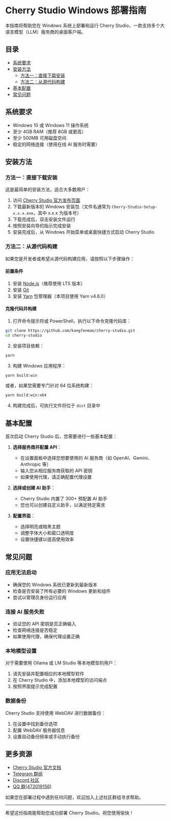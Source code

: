 # Cherry Studio Windows 部署指南

本指南将帮助您在 Windows 系统上部署和运行 Cherry Studio，一款支持多个大语言模型（LLM）服务商的桌面客户端。

## 目录

- [系统要求](#系统要求)
- [安装方法](#安装方法)
  - [方法一：直接下载安装](#方法一直接下载安装)
  - [方法二：从源代码构建](#方法二从源代码构建)
- [基本配置](#基本配置)
- [常见问题](#常见问题)

## 系统要求

- Windows 10 或 Windows 11 操作系统
- 至少 4GB RAM（推荐 8GB 或更高）
- 至少 500MB 可用磁盘空间
- 稳定的网络连接（使用在线 AI 服务时需要）

## 安装方法

### 方法一：直接下载安装

这是最简单的安装方法，适合大多数用户：

1. 访问 [Cherry Studio 官方发布页面](https://github.com/kangfenmao/cherry-studio/releases)
2. 下载最新版本的 Windows 安装包（文件名通常为 `Cherry-Studio-Setup-x.x.x.exe`，其中 x.x.x 为版本号）
3. 下载完成后，双击安装文件运行
4. 按照安装向导的指示完成安装
5. 安装完成后，从 Windows 开始菜单或桌面快捷方式启动 Cherry Studio

### 方法二：从源代码构建

如果您是开发者或希望从源代码构建应用，请按照以下步骤操作：

#### 前置条件

1. 安装 [Node.js](https://nodejs.org/)（推荐使用 LTS 版本）
2. 安装 [Git](https://git-scm.com/download/win)
3. 安装 [Yarn](https://yarnpkg.com/) 包管理器（本项目使用 Yarn v4.6.0）

#### 克隆代码并构建

1. 打开命令提示符或 PowerShell，执行以下命令克隆代码库：

```bash
git clone https://github.com/kangfenmao/cherry-studio.git
cd cherry-studio
```

2. 安装项目依赖：

```bash
yarn
```

3. 构建 Windows 应用程序：

```bash
yarn build:win
```

或者，如果您需要专门针对 64 位系统构建：

```bash
yarn build:win:x64
```

4. 构建完成后，可执行文件将位于 `dist` 目录中

## 基本配置

首次启动 Cherry Studio 后，您需要进行一些基本配置：

1. **选择服务商并配置 API**：
   - 在设置面板中选择您想要使用的 AI 服务商（如 OpenAI、Gemini、Anthropic 等）
   - 输入您从相应服务商获取的 API 密钥
   - 如果使用代理，请正确配置代理设置

2. **选择或创建 AI 助手**：
   - Cherry Studio 内置了 300+ 预配置 AI 助手
   - 您也可以创建自定义助手，以满足特定需求

3. **配置界面**：
   - 选择明亮或暗黑主题
   - 调整字体大小和窗口透明度
   - 设置快捷键以提高使用效率

## 常见问题

### 应用无法启动

- 确保您的 Windows 系统已更新到最新版本
- 检查是否安装了所有必要的 Windows 更新和组件
- 尝试以管理员身份运行应用

### 连接 AI 服务失败

- 验证您的 API 密钥是否正确输入
- 检查网络连接是否稳定
- 如果使用代理，确保代理设置正确

### 本地模型设置

对于需要使用 Ollama 或 LM Studio 等本地模型的用户：

1. 请先安装并配置相应的本地模型软件
2. 在 Cherry Studio 中，添加本地模型的访问端点
3. 按照界面提示完成配置

### 数据备份

Cherry Studio 支持使用 WebDAV 进行数据备份：

1. 在设置中找到备份选项
2. 配置 WebDAV 服务器信息
3. 设置自动备份频率或手动执行备份

## 更多资源

- [Cherry Studio 官方文档](https://github.com/kangfenmao/cherry-studio)
- [Telegram 群组](https://t.me/CherryStudioAI)
- [Discord 社区](https://discord.gg/wez8HtpxqQ)
- [QQ 群(472019156)](https://qm.qq.com/q/CbZiBWwCXu)

如果您在部署过程中遇到任何问题，欢迎加入上述社区群组寻求帮助。

---

希望这份指南能帮助您成功部署 Cherry Studio。祝您使用愉快！
